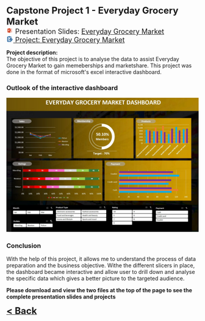 
<b><font size="+2">Capstone Project 1 - Everyday Grocery Market</font></b><br>
<font size="+1"><img src="images/ppt.png" height="18" width="18"/> Presentation Slides: <a href="/Projects/Nicholas Yang Jun Hao Capstone Project 1.pdf" target="_blank">Everyday Grocery Market<br>
<img src="images/project.png" height="18" width="18"/> Project: <a><a href="/Projects/Nicholas Yang Jun Hao Capstone Project 1.xlsx" target="_blank">Everyday Grocery Market</a></font>
  

**Project description:** <br>
The objective of this project is to analyse the data to assist Everyday Grocery Market to gain memeberships and marketshare. This project was done in the format of microsoft's excel interactive dashboard.



### Outlook of the interactive dashboard

<img src="images/Capstone 1 dashboard.JPG"/>

### Conclusion

With the help of this project, it allows me to understand the process of data preparation and the business objective. Withe the different slicers in place, the dashboard became interactive and allow user to drill down and analyse the specific data which gives a better picture to the targeted audience.

<b>Please download and view the two files at the top of the page to see the complete presentation slides and projects</b>


<a href="javascript:history.back()"><b><font size="+2">< Back</font></b></a>
